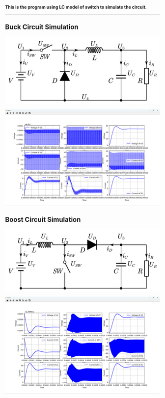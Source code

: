 
**This is the program using LC model of switch to simulate the circuit.**

---

## Buck Circuit Simulation

![](image/Buck_Circuit.png)

![](image/Buck_Circuit_Result.png)

## Boost Circuit Simulation

![](image/Boost_Circuit.png)

![](image/Boost_Circuit_Result.png)